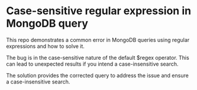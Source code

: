 # Case-sensitive regular expression in MongoDB query

This repo demonstrates a common error in MongoDB queries using regular expressions and how to solve it.

The bug is in the case-sensitive nature of the default $regex operator.  This can lead to unexpected results if you intend a case-insensitive search.

The solution provides the corrected query to address the issue and ensure a case-insensitive search.